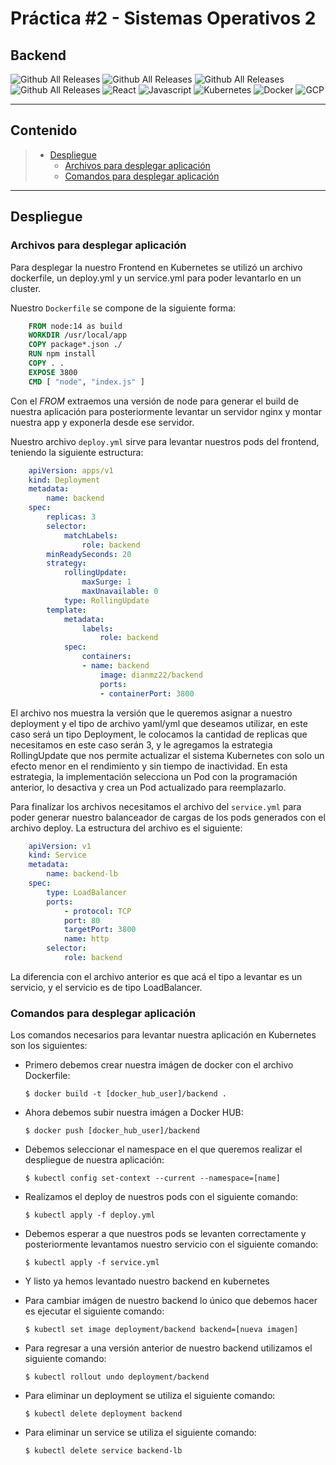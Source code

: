 <h1> <b> Práctica #2 - Sistemas Operativos 2 </b> </h1>

<h2> <b> Backend </b> </h2>

![Github All Releases](https://img.shields.io/badge/Version-1.0-green)
![Github All Releases](https://img.shields.io/badge/Curso-Sistemas%20Operativos%202-blue)
![Github All Releases](https://img.shields.io/badge/Grupo-23-red)
![Github All Releases](https://img.shields.io/badge/Practica-2-orange)
![React](https://img.shields.io/badge/React-gray?style=flat-square&logo=react)
![Javascript](https://img.shields.io/badge/Javascript-gray?style=flat-square&logo=javascript)
![Kubernetes](https://img.shields.io/badge/Kubernetes-gray?style=flat-square&logo=kubernetes)
![Docker](https://img.shields.io/badge/Docker-gray?style=flat-square&logo=docker)
![GCP](https://img.shields.io/badge/Google_Cloud-gray?style=flat-square&logo=googlecloud)

---

## **Contenido**

> * [Despliegue](#Despliegue)
>   * [Archivos para desplegar aplicación](#Archivos-para-desplegar-aplicación)
>   * [Comandos para desplegar aplicación](#Comandos-para-desplegar-aplicación)

---

## **Despliegue**

### **Archivos para desplegar aplicación**

Para desplegar la nuestro Frontend en Kubernetes se utilizó un archivo dockerfile, un deploy.yml y un service.yml para poder levantarlo en un cluster.

Nuestro ```Dockerfile``` se compone de la siguiente forma:

```dockerfile
    FROM node:14 as build
    WORKDIR /usr/local/app
    COPY package*.json ./
    RUN npm install
    COPY . .
    EXPOSE 3800
    CMD [ "node", "index.js" ]
```

Con el *FROM* extraemos una versión de node para generar el build de nuestra aplicación para posteriormente levantar un servidor nginx y montar nuestra app y exponerla desde ese servidor.

Nuestro archivo ```deploy.yml``` sirve para levantar nuestros pods del frontend, teniendo la siguiente estructura:

```yml
    apiVersion: apps/v1
    kind: Deployment
    metadata:
        name: backend
    spec:
        replicas: 3
        selector:
            matchLabels:
                role: backend
        minReadySeconds: 20
        strategy:
            rollingUpdate:
                maxSurge: 1
                maxUnavailable: 0
            type: RollingUpdate
        template:
            metadata:
                labels:
                    role: backend
            spec:
                containers:
                - name: backend
                    image: dianmz22/backend
                    ports:
                    - containerPort: 3800
```

El archivo nos muestra la versión que le queremos asignar a nuestro deployment y el tipo de archivo yaml/yml que deseamos utilizar, en este caso será un tipo Deployment, le colocamos la cantidad de replicas que necesitamos en este caso serán 3, y le agregamos la estrategia RollingUpdate que nos permite actualizar el sistema Kubernetes con solo un efecto menor en el rendimiento y sin tiempo de inactividad. En esta estrategia, la implementación selecciona un Pod con la programación anterior, lo desactiva y crea un Pod actualizado para reemplazarlo.

Para finalizar los archivos necesitamos el archivo del ```service.yml``` para poder generar nuestro balanceador de cargas de los pods generados con el archivo deploy. La estructura del archivo es el siguiente:

```yml
    apiVersion: v1
    kind: Service
    metadata:
        name: backend-lb
    spec:
        type: LoadBalancer
        ports:
            - protocol: TCP
            port: 80
            targetPort: 3800
            name: http
        selector:
            role: backend
```

La diferencia con el archivo anterior es que acá el tipo a levantar es un servicio, y el servicio es de tipo LoadBalancer.

### **Comandos para desplegar aplicación**

Los comandos necesarios para levantar nuestra aplicación en Kubernetes son los siguientes:

* Primero debemos crear nuestra imágen de docker con el archivo Dockerfile:

    ```$ docker build -t [docker_hub_user]/backend .```

* Ahora debemos subir nuestra imágen a Docker HUB:

    ```$ docker push [docker_hub_user]/backend```

* Debemos seleccionar el namespace en el que queremos realizar el despliegue de nuestra aplicación:

    ```$ kubectl config set-context --current --namespace=[name]```

* Realizamos el deploy de nuestros pods con el siguiente comando:

    ```$ kubectl apply -f deploy.yml```

* Debemos esperar a que nuestros pods se levanten correctamente y posteriormente levantamos nuestro servicio con el siguiente comando:

    ```$ kubectl apply -f service.yml```

* Y listo ya hemos levantado nuestro backend en kubernetes

* Para cambiar imágen de nuestro backend lo único que debemos hacer es ejecutar el siguiente comando:

    ```$ kubectl set image deployment/backend backend=[nueva imagen]```

* Para regresar a una versión anterior de nuestro backend utilizamos el siguiente comando:

    ```$ kubectl rollout undo deployment/backend```

* Para eliminar un deployment se utiliza el siguiente comando:

    ```$ kubectl delete deployment backend```

* Para eliminar un service se utiliza el siguiente comando:

    ```$ kubectl delete service backend-lb```